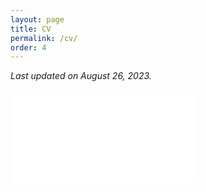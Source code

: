 ```yaml
---
layout: page
title: CV
permalink: /cv/
order: 4
---
```


*Last updated on August 26, 2023.*

<embed src="../assets/documents/masden_CV.pdf" type="application/pdf" class="fullpage-embed"  />